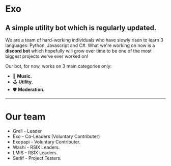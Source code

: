 # Exo

A simple utility bot which is regularly updated.
---------------------------
We are a team of hard-working individuals who have slowly risen to learn 3 languages: Python, Javascript and C#.
What we're working on now is a **discord bot** which hopefully will grow over time to be one of the most biggest projects we've ever worked on!

Our bot, for now, works on 3 main categories only:
- 🎵 **Music.**
- 🕹️ **Utility.**
- 🛡️ **Moderation.** 
-----------
# Our team
- Grell - Leader
- Exo - Co-Leaders (Voluntary Contributer)
- Exopapi - Voluntary Contributer.
- Washi -  RSIX Leaders.
- LMIS - RSIX Leaders.
- Serlif - Project Testers.
